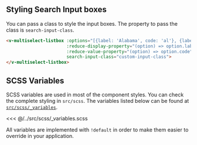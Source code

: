 ## Styling Search Input boxes

You can pass a class to style the input boxes. The property to pass the class is `search-input-class`.

```html
<v-multiselect-listbox :options="[{label: 'Alabama', code: 'al'}, {label: 'California', code: 'cal'}]"
                       :reduce-display-property="(option) => option.label"
                       :reduce-value-property="(option) => option.code"
                       search-input-class="custom-input-class">
</v-multiselect-listbox>
```

## SCSS Variables

SCSS variables are used in most of the component styles. You can check the complete styling in `src/scss`. The variables listed below can be found at
[`src/scss/_variables`](https://github.com/abhimediratta/vue-multiselect-listbox/blob/master/src/scss/_variables.scss).

<<< @/../src/scss/_variables.scss


All variables are implemented with `!default` in order to make them easier to override in your application.

